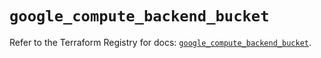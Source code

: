 # `google_compute_backend_bucket`

Refer to the Terraform Registry for docs: [`google_compute_backend_bucket`](https://registry.terraform.io/providers/hashicorp/google/5.22.0/docs/resources/compute_backend_bucket).
